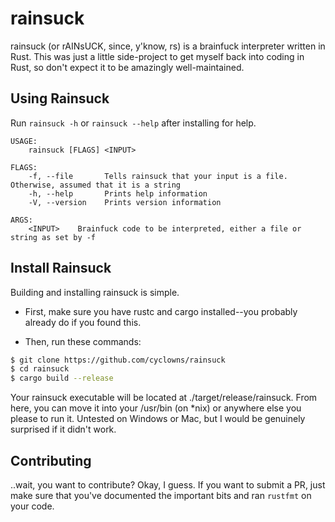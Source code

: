 # rainsuck

rainsuck (or rAINsUCK, since, y'know, rs) is a brainfuck interpreter written in Rust. This was
just a little side-project to get myself back into coding in Rust, so don't expect it to be amazingly
well-maintained.

## Using Rainsuck

Run `rainsuck -h` or `rainsuck --help` after installing for help.

```
USAGE:
    rainsuck [FLAGS] <INPUT>

FLAGS:
    -f, --file       Tells rainsuck that your input is a file. Otherwise, assumed that it is a string
    -h, --help       Prints help information
    -V, --version    Prints version information

ARGS:
    <INPUT>    Brainfuck code to be interpreted, either a file or string as set by -f
```

## Install Rainsuck

Building and installing rainsuck is simple.

- First, make sure you have rustc and cargo installed--you probably already do if you found
this.

- Then, run these commands:

```bash
$ git clone https://github.com/cyclowns/rainsuck
$ cd rainsuck
$ cargo build --release
```

Your rainsuck executable will be located at ./target/release/rainsuck. From here, you can
move it into your /usr/bin (on *nix) or anywhere else you please to run it. Untested on Windows
or Mac, but I would be genuinely surprised if it didn't work.

## Contributing

..wait, you want to contribute? Okay, I guess. If you want to submit a PR, just make sure that
you've documented the important bits and ran `rustfmt` on your code.
